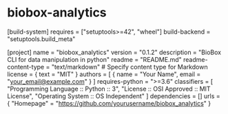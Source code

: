 # biobox-analytics
[build-system]
requires = ["setuptools>=42", "wheel"]
build-backend = "setuptools.build_meta"

[project]
name = "biobox_analytics"
version = "0.1.2"
description = "BioBox CLI for data manipulation in python"
readme = "README.md"
readme-content-type = "text/markdown"  # Specify content type for Markdown
license = { text = "MIT" }
authors = [
    { name = "Your Name", email = "your_email@example.com" }
]
requires-python = ">=3.6"
classifiers = [
    "Programming Language :: Python :: 3",
    "License :: OSI Approved :: MIT License",
    "Operating System :: OS Independent"
]
dependencies = []
urls = { "Homepage" = "https://github.com/yourusername/biobox_analytics" }
